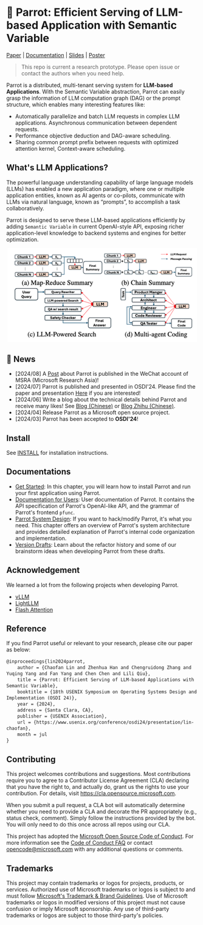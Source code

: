 # 🦜 Parrot: Efficient Serving of LLM-based Application with Semantic Variable

[Paper](https://arxiv.org/abs/2405.19888) | [Documentation](docs/) | [Slides](assets/Parrot-OSDI24.pdf) | [Poster](assets/Parrot_Poster_OSDI_24.pdf)

> This repo is current a research prototype. Please open issue or contact the authors when you need help.

Parrot is a distributed, multi-tenant serving system for **LLM-based Applications**. With the Semantic Variable abstraction, Parrot can easily grasp the information of LLM computation graph (DAG) or the prompt structure, which enables many interesting features like:
- Automatically parallelize and batch LLM requests in complex LLM applications. Asynchronous communication between dependent requests.
- Performance objective deduction and DAG-aware scheduling.
- Sharing common prompt prefix between requests with optimized attention kernel, Context-aware scheduling.

## What's LLM Applications?

The powerful language understanding capability of large language models (LLMs) has enabled a new application paradigm, where one or multiple application entities, known as AI agents or co-pilots, communicate with LLMs via natural language, known as “prompts”, to accomplish a task collaboratively. 

Parrot is designed to serve these LLM-based applications efficiently by adding `Semantic Variable` in current OpenAI-style API, exposing richer application-level knowledge to backend systems and engines for better optimization.

<div align="center">
  <img src="docs/images/app_examples.png" width="500px" />
</div>

## 🚀 News

- [2024/08] A [Post](https://mp.weixin.qq.com/s/3wAgV9ehbqgk_gVhSGYARQ) about Parrot is published in the WeChat account of MSRA (Microsoft Research Asia)!
- [2024/07] Parrot is published and presented in OSDI'24. Please find the paper and presentation [Here](https://www.usenix.org/conference/osdi24/presentation/lin-chaofan) if you are interested!
- [2024/06] Write a blog about the technical details behind Parrot and receive many likes! See [Blog (Chinese)](https://me.tric.space/2024/06/22/parrot-osdi24/) or [Blog Zhihu (Chinese)](https://zhuanlan.zhihu.com/p/704330977).
- [2024/04] Release Parrot as a Microsoft open source project.
- [2024/03] Parrot has been accepted to **OSDI'24**!


## Install

See [INSTALL](docs/get_started/installation.md) for installation instructions.

## Documentations

- [Get Started](get_started/): In this chapter, you will learn how to install Parrot and run your first application using Parrot.
- [Documentation for Users](user_docs/): User documentation of Parrot. It contains the API specification of Parrot's OpenAI-like API, and the grammar of Parrot's frontend `pfunc`.
- [Parrot System Design](sys_design/): If you want to hack/modify Parrot, it's what you need. This chapter offers an overview of Parrot's system architecture and provides detailed explanation of Parrot's internal code organization and implementation.  
- [Version Drafts](version_drafts/): Learn about the refactor history and some of our brainstorm ideas when developing Parrot from these drafts.

## Acknowledgement

We learned a lot from the following projects when developing Parrot.
- [vLLM](https://github.com/vllm-project/vllm)
- [LightLLM](https://github.com/ModelTC/lightllm)
- [Flash Attention](https://github.com/Dao-AILab/flash-attention)

## Reference

If you find Parrot useful or relevant to your research, please cite our paper as below:

```
@inproceedings{lin2024parrot,
    author = {Chaofan Lin and Zhenhua Han and Chengruidong Zhang and Yuqing Yang and Fan Yang and Chen Chen and Lili Qiu},
    title = {Parrot: Efficient Serving of LLM-based Applications with Semantic Variable},
    booktitle = {18th USENIX Symposium on Operating Systems Design and Implementation (OSDI 24)},
    year = {2024},
    address = {Santa Clara, CA},
    publisher = {USENIX Association},
    url = {https://www.usenix.org/conference/osdi24/presentation/lin-chaofan},
    month = jul
}
```

## Contributing

This project welcomes contributions and suggestions.  Most contributions require you to agree to a
Contributor License Agreement (CLA) declaring that you have the right to, and actually do, grant us
the rights to use your contribution. For details, visit https://cla.opensource.microsoft.com.

When you submit a pull request, a CLA bot will automatically determine whether you need to provide
a CLA and decorate the PR appropriately (e.g., status check, comment). Simply follow the instructions
provided by the bot. You will only need to do this once across all repos using our CLA.

This project has adopted the [Microsoft Open Source Code of Conduct](https://opensource.microsoft.com/codeofconduct/).
For more information see the [Code of Conduct FAQ](https://opensource.microsoft.com/codeofconduct/faq/) or
contact [opencode@microsoft.com](mailto:opencode@microsoft.com) with any additional questions or comments.

## Trademarks

This project may contain trademarks or logos for projects, products, or services. Authorized use of Microsoft
trademarks or logos is subject to and must follow
[Microsoft's Trademark & Brand Guidelines](https://www.microsoft.com/en-us/legal/intellectualproperty/trademarks/usage/general).
Use of Microsoft trademarks or logos in modified versions of this project must not cause confusion or imply Microsoft sponsorship.
Any use of third-party trademarks or logos are subject to those third-party's policies.
